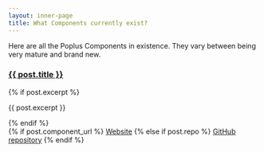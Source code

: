 ```yaml
---
layout: inner-page
title: What Components currently exist?
---
```


Here are all the Poplus Components in existence. They vary between being very mature and brand new.

<div class="grid-row" id="components">
<!--
{% for post in site.categories.component %}
  --><div class="column-one-of-two">
    <div class="catalogue-item catalogue-item--poplus-component">
      <h3><a href="
        {% if post.component_url %}
              {{ post.component_url }}
          {% else if post.repo %}
            {{ post.repo }}
          {% endif %}
      ">{{ post.title }}</a></h3>
      <div class="catalogue-item__content">
        {% if post.excerpt %}
            <p>{{ post.excerpt }}</p>
          {% endif %}
          <div class="catalogue-links"><!-- <strong>Tags: </strong>{{ post.tags | array_to_sentence_string }}<br> -->
            {% if post.component_url %}
              <a href="{{ post.component_url }}">Website</a>
          {% else if post.repo %}
            <a href="{{ post.repo }}">GitHub repository</a>
          {% endif %}
        </div>
      </div>
    </div>
  </div><!--
{% endfor %}
-->
</div>
